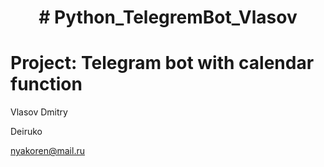 <h1 align="center"># Python_TelegremBot_Vlasov</a>

# Project: Telegram bot with calendar function

Vlasov Dmitry

Deiruko

nyakoren@mail.ru
